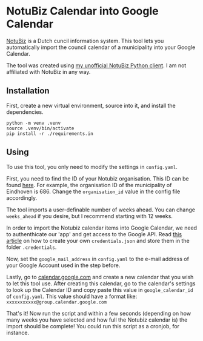 # NotuBiz Calendar into Google Calendar
[NotuBiz](https://www.notubiz.nl/) is a Dutch cuncil information system. 
This tool lets you automatically import the council calendar of a municipality into your Google Calendar.

The tool was created using [my unofficial NotuBiz Python client](https://github.com/RutgerRauws/python-notubiz).
I am not affiliated with NotuBiz in any way.

## Installation
First, create a new virtual environment, source into it, and install the dependencies.
```
python -m venv .venv
source .venv/bin/activate
pip install -r ./requirements.in
```

## Using
To use this tool, you only need to modify the settings in `config.yaml`.

First, you need to find the ID of your Notubiz organisation. This ID can be found [here](https://api.notubiz.nl/organisations).
For example, the organisation ID of the municipality of Eindhoven is 686. 
Change the `organisation_id` value in the config file accordingly.

The tool imports a user-definable number of weeks ahead. You can change `weeks_ahead` if you desire, but I recommend starting with 12 weeks.

In order to import the Notubiz calendar items into Google Calendar, we need to authenthicate our 'app' and get access to the Google API. Read [this article](https://google-calendar-simple-api.readthedocs.io/en/latest/getting_started.html) on how to create your own `credentials.json` and store them in the folder `.credentials`.

Now, set the `google_mail_address` in `config.yaml` to the e-mail address of your Google Account used in the step before.

Lastly, go to [calendar.google.com](https://calendar.google.com) and create a new calendar that you wish to let this tool use.
After creating this calendar, go to the calendar's settings to look up the Calendar ID and copy paste this value in  `google_calendar_id` of `config.yaml`. This value should have a format like: `xxxxxxxxxxx@group.calendar.google.com`

That's it! Now run the script and within a few seconds (depending on how many weeks you have selected and how full the Notubiz calendar is) the import should be complete! You could run this script as a cronjob, for instance.